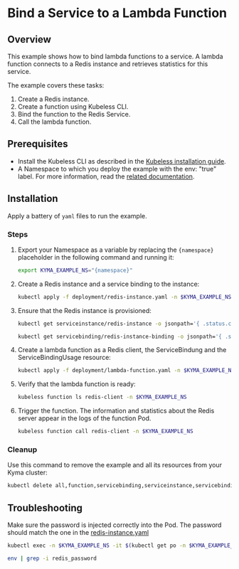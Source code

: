 # Bind a Service to a Lambda Function

## Overview

This example shows how to bind lambda functions to a service.
A lambda function connects to a Redis instance and retrieves statistics for this service.

The example covers these tasks:

1. Create a Redis instance.
2. Create a function using Kubeless CLI.
3. Bind the function to the Redis Service.
4. Call the lambda function.

## Prerequisites

- Install the Kubeless CLI as described in the [Kubeless installation guide](https://kubeless.io/docs/quick-start/).
- A Namespace to which you deploy the example with the env: "true" label. For more information, read the [related documentation](https://github.com/kyma-project/kyma/blob/master/docs/kyma/docs/011-details-namespaces.md).

## Installation

Apply a battery of `yaml` files to run the example.

### Steps

1. Export your Namespace as a variable by replacing the `{namespace}` placeholder in the following command and running it:
    ```bash
    export KYMA_EXAMPLE_NS="{namespace}"
    ```

2. Create a Redis instance and a service binding to the instance:
    ```bash
    kubectl apply -f deployment/redis-instance.yaml -n $KYMA_EXAMPLE_NS
    ```

3. Ensure that the Redis instance is provisioned:
    ```bash
    kubectl get serviceinstance/redis-instance -o jsonpath='{ .status.conditions[0].reason }' -n $KYMA_EXAMPLE_NS

    kubectl get servicebinding/redis-instance-binding -o jsonpath='{ .status.conditions[0].reason }' -n $KYMA_EXAMPLE_NS
    ```

4. Create a lambda function as a Redis client, the ServiceBindung and the ServiceBindingUsage resource:
    ```bash
    kubectl apply -f deployment/lambda-function.yaml -n $KYMA_EXAMPLE_NS
    ```

5. Verify that the lambda function is ready:
    ```bash
    kubeless function ls redis-client -n $KYMA_EXAMPLE_NS
    ```

6. Trigger the function.
    The information and statistics about the Redis server appear in the logs of the function Pod.
    ```bash
    kubeless function call redis-client -n $KYMA_EXAMPLE_NS
    ```

### Cleanup

Use this command to remove the example and all its resources from your Kyma cluster:

```bash
kubectl delete all,function,servicebinding,serviceinstance,servicebindingusage -l example=service-binding -n $KYMA_EXAMPLE_NS
```

## Troubleshooting

Make sure the password is injected correctly into the Pod. The password should match the one in the [redis-instance.yaml](./deployment/redis-instance.yaml)

```bash
kubectl exec -n $KYMA_EXAMPLE_NS -it $(kubectl get po -n $KYMA_EXAMPLE_NS -l example=service-binding --no-headers | awk '{print $1}') bash

env | grep -i redis_password
```
